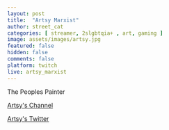 ```yaml
---
layout: post
title:  "Artsy Marxist"
author: street_cat
categories: [ streamer, 2slgbtqia+ , art, gaming ]
image: assets/images/artsy.jpg
featured: false
hidden: false
comments: false
platform: twitch
live: artsy_marxist
---
```


The Peoples Painter

<a href="https://www.twitch.tv/artsy_marxist">Artsy's Channel</a>

<a href="https://x.com/Artsymarx1st">Artsy's Twitter</a>
